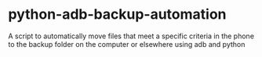 # python-adb-backup-automation
A script to automatically move files that meet a specific criteria in the phone to the backup folder on the computer or elsewhere using adb and python